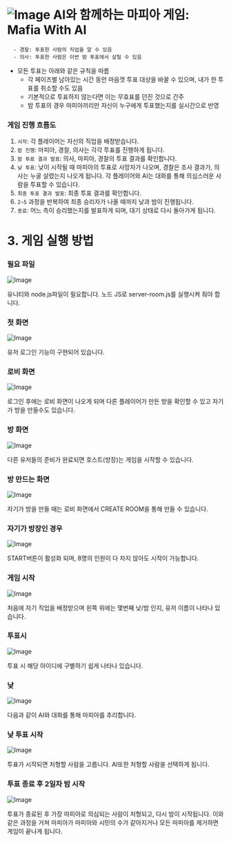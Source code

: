 # ![Image](https://github.com/user-attachments/assets/61a0dc9a-23b9-4357-9972-f03e702470d9) AI와 함께하는 마피아 게임: Mafia With AI
      - 경찰: 투표한 사람의 직업을 알 수 있음
      - 의사: 투표한 사람은 이번 밤 투표에서 살릴 수 있음
  - 모든 투표는 아래와 같은 규칙을 따름
    - 각 페이즈별 남아있는 시간 동안 마음껏 투표 대상을 바꿀 수 있으며, 내가 한 투표를 취소할 수도 있음
    - 기본적으로 투표하지 않는다면 이는 무효표를 던진 것으로 간주
    - 밤 투표의 경우 마피아끼리만 자신이 누구에게 투표했는지를 실시간으로 반영
   
### 게임 진행 흐름도
1. `시작`: 각 플레이어는 자신의 직업을 배정받습니다.
2. `밤 진행`: 마피아, 경찰, 의사는 각각 투표를 진행하게 됩니다.
3. `밤 투표 결과 발표`: 의사, 마피아, 경찰의 투표 결과를 확인합니다.
4. `낮 투표`: 낮이 시작될 때 마피아의 투표로 사망자가 나오며, 경찰은 조사 결과가, 의사는 누굴 살렸는지 나오게 됩니다. 각 플레이어와 AI는 대화를 통해 의심스러운 사람을 투표할 수 있습니다.
5. `최종 투표 결과 발표`: 최종 투표 결과를 확인합니다.
6. `2~5` 과정을 반복하여 최종 승리자가 나올 때까지 낮과 밤이 진행됩니다. 
7. `종료`: 어느 측이 승리했는지를 발표하게 되며, 대기 상태로 다시 돌아가게 됩니다.

# 3. 게임 실행 방법

### 필요 파일
![Image](https://github.com/user-attachments/assets/7792856e-d263-4c93-ade9-bef00f69f37f)

유니티와 node.js파일이 필요합니다. 노드 JS로 server-room.js를 실행시켜 줘야 합니다.

### 첫 화면
![Image](https://github.com/user-attachments/assets/eb3d18e5-007b-457d-b8af-e32efc8905ab)

유저 로그인 기능이 구현되어 있습니다.

### 로비 화면
![Image](https://github.com/user-attachments/assets/8b74f33d-0a14-4835-971f-704847f0cdb3)

로그인 후에는 로비 화면이 나오게 되며 다른 플레이어가 만든 방을 확인할 수 있고 자기가 방을 만들수도 있습니다.

### 방 화면
![Image](https://github.com/user-attachments/assets/ff099506-3c93-4cf5-a648-dc5061c3cef7)

다른 유저들의 준비가 완료되면 호스트(방장)는 게임을 시작할 수 있습니다.

### 방 만드는 화면
![Image](https://github.com/user-attachments/assets/2c2c80fa-d5d4-414a-8f8d-4a6ce996639b)

자기가 방을 만들 때는 로비 화면에서 CREATE ROOM을 통해 만들 수 있습니다.

### 자기가 방장인 경우
![Image](https://github.com/user-attachments/assets/6ea6199c-05ec-451f-8bf2-b599f63233fb)

START버튼이 활성화 되며, 8명의 인원이 다 차지 않아도 시작이 가능합니다.

### 게임 시작
![Image](https://github.com/user-attachments/assets/0097d13d-d74d-4588-83ce-82f73e0ab2d1)

처음에 자기 직업을 배정받으며 왼쪽 위에는 몇번째 낮/밤 인지, 유저 이름이 나타나 있습니다.

### 투표시
![Image](https://github.com/user-attachments/assets/95e78e35-49cf-4fe7-b116-bb393dac4689)

투표 시 해당 아이디에 구별하기 쉽게 나타나 있습니다.

### 낮
![Image](https://github.com/user-attachments/assets/5f37950b-5d29-40ed-9b12-214c06e53972)

다음과 같이 AI와 대화를 통해 마피아를 추리합니다.

### 낮 투표 시작
![Image](https://github.com/user-attachments/assets/51ead9bf-786f-4988-9249-9c727caad13f)

투표가 시작되면 처형할 사람을 고릅니다. AI또한 처형할 사람을 선택하게 됩니다.

### 투표 종료 후 2일차 밤 시작
![Image](https://github.com/user-attachments/assets/97917749-f71a-4cb3-8c48-9a60f57273f8)

투표가 종료된 후 가장 마피아로 의심되는 사람이 처형되고, 다시 밤이 시작됩니다. 이와 같은 과정을 거쳐 마피아가 마피아와 시민의 수가 같아지거나 모든 마피아를 제거하면 게임이 끝나게 됩니다.
